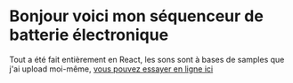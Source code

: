 # Bonjour voici mon séquenceur de batterie électronique

Tout a été fait entièrement en React, les sons sont à bases de samples que j'ai upload moi-même, [vous pouvez essayer en ligne ici](https://sclmnt.github.io/online-drum-machine/)
